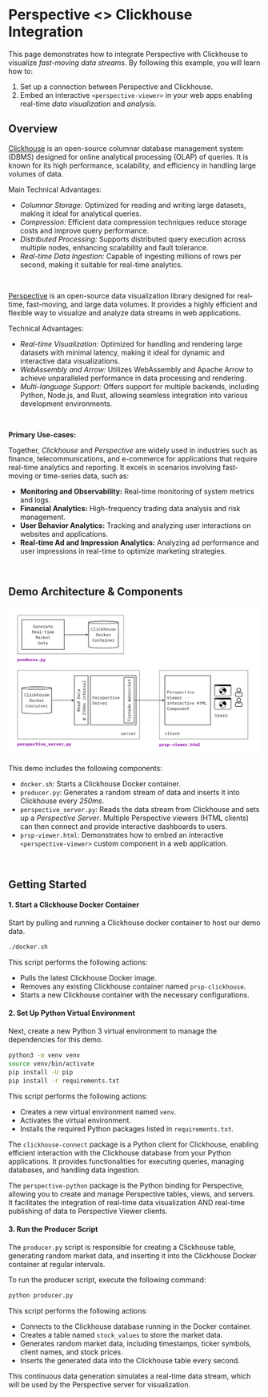 # Perspective <> Clickhouse Integration

This page demonstrates how to integrate Perspective with Clickhouse to visualize _fast-moving data streams_. By following this example, you will learn how to:

1. Set up a connection between Perspective and Clickhouse.
2. Embed an interactive `<perspective-viewer>` in your web apps enabling real-time _data visualization_ and _analysis_.

## Overview

[Clickhouse](https://clickhouse.com/docs) is an open-source columnar database management system (DBMS) designed for online analytical processing (OLAP) of queries. It is known for its high performance, scalability, and efficiency in handling large volumes of data. 

Main Technical Advantages:
- _Columnar Storage:_ Optimized for reading and writing large datasets, making it ideal for analytical queries.
- _Compression:_ Efficient data compression techniques reduce storage costs and improve query performance.
- _Distributed Processing:_ Supports distributed query execution across multiple nodes, enhancing scalability and fault tolerance.
- _Real-time Data Ingestion:_ Capable of ingesting millions of rows per second, making it suitable for real-time analytics.

<br/>

[Perspective](https://perspective.finos.org/) is an open-source data visualization library designed for real-time, fast-moving, and large data volumes. It provides a highly efficient and flexible way to visualize and analyze data streams in web applications.

Technical Advantages:
- _Real-time Visualization:_ Optimized for handling and rendering large datasets with minimal latency, making it ideal for dynamic and interactive data visualizations.
- _WebAssembly and Arrow:_ Utilizes WebAssembly and Apache Arrow to achieve unparalleled performance in data processing and rendering.
- _Multi-language Support:_ Offers support for multiple backends, including Python, Node.js, and Rust, allowing seamless integration into various development environments.

<br/>

**Primary Use-cases:**

Together, _Clickhouse_ and _Perspective_ are widely used in industries such as finance, telecommunications, and e-commerce for applications that require real-time analytics and reporting. It excels in scenarios involving fast-moving or time-series data, such as:

- **Monitoring and Observability:** Real-time monitoring of system metrics and logs.
- **Financial Analytics:** High-frequency trading data analysis and risk management.
- **User Behavior Analytics:** Tracking and analyzing user interactions on websites and applications.
- **Real-time Ad and Impression Analytics:** Analyzing ad performance and user impressions in real-time to optimize marketing strategies.

<br/>

## Demo Architecture & Components

![Architecture](imgs/perspective_clickhouse_demo_architecture.jpg)

This demo includes the following components:

- `docker.sh`: Starts a Clickhouse Docker container.
- `producer.py`: Generates a random stream of data and inserts it into Clickhouse every _250ms_.
- `perspective_server.py`: Reads the data stream from Clickhouse and sets up a _Perspective Server_. Multiple Perspective viewers (HTML clients) can then connect and provide interactive dashboards to users.
- `prsp-viewer.html`: Demonstrates how to embed an interactive `<perspective-viewer>` custom component in a web application.

<br/>

## Getting Started

#### 1. Start a Clickhouse Docker Container

Start by pulling and running a Clickhouse docker container to host our demo data.

```bash
./docker.sh
```

This script performs the following actions:
- Pulls the latest Clickhouse Docker image.
- Removes any existing Clickhouse container named `prsp-clickhouse`.
- Starts a new Clickhouse container with the necessary configurations.

#### 2. Set Up Python Virtual Environment

Next, create a new Python 3 virtual environment to manage the dependencies for this demo.

```bash
python3 -m venv venv
source venv/bin/activate
pip install -U pip
pip install -r requirements.txt
```

This script performs the following actions:
- Creates a new virtual environment named `venv`.
- Activates the virtual environment.
- Installs the required Python packages listed in `requirements.txt`.

The `clickhouse-connect` package is a Python client for Clickhouse, enabling efficient interaction with the Clickhouse database from your Python applications. It provides functionalities for executing queries, managing databases, and handling data ingestion.

The `perspective-python` package is the Python binding for Perspective, allowing you to create and manage Perspective tables, views, and servers. It facilitates the integration of real-time data visualization AND real-time publishing of data to Perspective Viewer clients.

#### 3. Run the Producer Script

The `producer.py` script is responsible for creating a Clickhouse table, generating random market data, and inserting it into the Clickhouse Docker container at regular intervals.

To run the producer script, execute the following command:

```bash
python producer.py
```

This script performs the following actions:
- Connects to the Clickhouse database running in the Docker container.
- Creates a table named `stock_values` to store the market data.
- Generates random market data, including timestamps, ticker symbols, client names, and stock prices.
- Inserts the generated data into the Clickhouse table every second.

This continuous data generation simulates a real-time data stream, which will be used by the Perspective server for visualization.